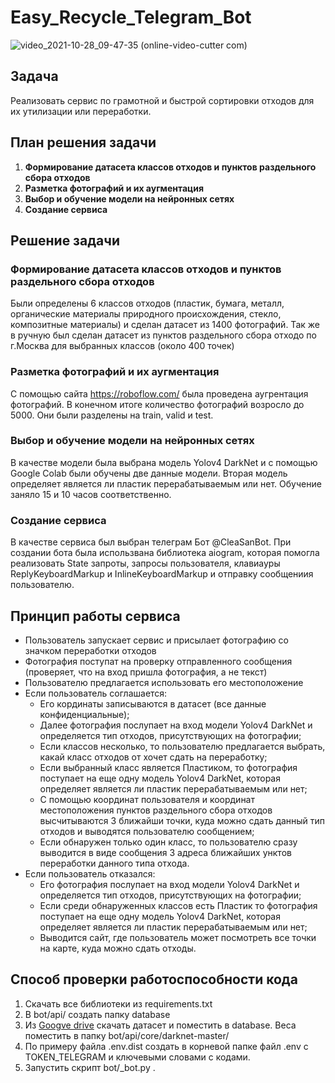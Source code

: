 # Easy_Recycle_Telegram_Bot

![video_2021-10-28_09-47-35 (online-video-cutter com)](https://user-images.githubusercontent.com/88197584/139203581-8459bed5-8be6-47a2-ac12-d8cc23ae9fac.gif)

## Задача

Реализовать сервис по грамотной и быстрой сортировки отходов для их утилизации или переработки.

## План решения задачи

1) **Формирование датасета классов отходов и пунктов раздельного сбора отходов**
2) **Разметка фотографий и их аугментация**
3) **Выбор и обучение модели на нейронных сетях**
4) **Создание сервиса**

## Решение задачи

### Формирование датасета классов отходов и пунктов раздельного сбора отходов
Были определены 6 классов отходов (пластик, бумага, металл, органические материалы природного происхождения, стекло, композитные материалы) и сделан датасет из 1400 фотографий. Так же в ручную был сделан датасет из пунктов раздельного сбора отходо по г.Москва для выбранных классов (около 400 точек)
### Разметка фотографий и их аугментация
С помощью сайта https://roboflow.com/ была проведена аугрентация фотографий. В конечном итоге количество фотографий возросло до 5000. Они были разделены на train, valid и test.
### Выбор и обучение модели на нейронных сетях
В качестве модели была выбрана модель Yolov4 DarkNet и с помощью Google Colab были обучены две данные модели. Вторая модель определяет является ли пластик перерабатываемым или нет. Обучение заняло 15 и 10 часов соответственно.
### Создание сервиса
В качестве сервиса был выбран телеграм Бот @CleaSanBot. При создании бота была использвана библиотека aiogram, которая помогла реализовать State запроты, запросы пользователя, клавиауры ReplyKeyboardMarkup и InlineKeyboardMarkup и отправку сообщениия пользователю.
## Принцип работы сервиса
- Пользователь запускает сервис и присылает фотографию со значком переработки отходов
- Фотография поступат на проверку отправленного сообщения (проверяет, что на вход пришла фотография, а не текст)
- Пользователю предлагается использовать его местоположение
- Если пользователь соглашается:
  - Eго кординаты записываются в датасет (все данные конфиденциальные);
  - Далее фотография послупает на вход модели Yolov4 DarkNet и определяется тип отходов, присутствующих на фотографии;
  - Если классов несколько, то пользователю предлагается выбрать, какай класс отходов от хочет сдать на переработку;
  - Если выбранный класс является Пластиком, то фотография поступает на еще одну модель Yolov4 DarkNet, которая определяет является ли пластик перерабатываемым или нет;
  - С помощью координат пользователя и координат местоположения пунктов раздельного сбора отходов высчитываются 3 ближайши точки, куда можно сдать данный тип отходов и выводятся пользователю сообщением;
  - Если обнаружен только один класс, то пользователю сразу выводится в виде сообщения 3 адреса ближайших унктов переработки данного типа отхода.
- Если пользователь отказался:
  - Его фотография послупает на вход модели Yolov4 DarkNet и определяется тип отходов, присутствующих на фотографии;
  - Если среди обнаруженных классов есть Пластик то фотография поступает на еще одну модель Yolov4 DarkNet, которая определяет является ли пластик перерабатываемым или нет;
  - Выводится сайт, где пользователь может посмотреть все точки на карте, куда можно сдать отходы.
## Способ проверки работоспособности кода
1) Скачать все библиотеки из requirements.txt
2) В bot/api/ создать папку database
3) Из [Googve drive](https://drive.google.com/drive/folders/1_K7dKHxCFKUMlBCmlu7Rq7LuF9AnW5LM?usp=sharing) скачать датасет и поместить в database. Веса поместить в папку bot/api/core/darknet-master/
4) По примеру файла .env.dist создать в корневой папке файл .env с TOKEN_TELEGRAM и ключевыми словами с кодами.
5) Запустить скрипт bot/_bot.py .
